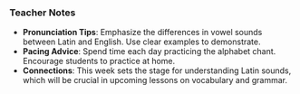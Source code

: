 ### Teacher Notes

- **Pronunciation Tips**: Emphasize the differences in vowel sounds between Latin and English. Use clear examples to demonstrate.
- **Pacing Advice**: Spend time each day practicing the alphabet chant. Encourage students to practice at home.
- **Connections**: This week sets the stage for understanding Latin sounds, which will be crucial in upcoming lessons on vocabulary and grammar.